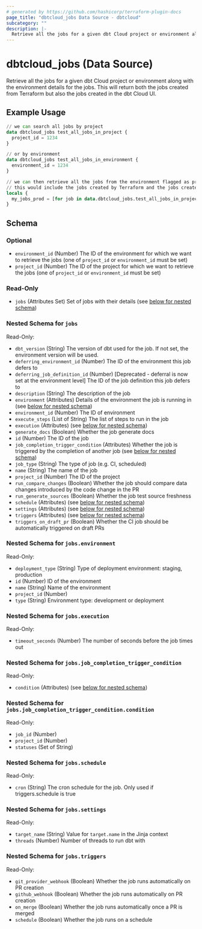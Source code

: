```yaml
---
# generated by https://github.com/hashicorp/terraform-plugin-docs
page_title: "dbtcloud_jobs Data Source - dbtcloud"
subcategory: ""
description: |-
  Retrieve all the jobs for a given dbt Cloud project or environment along with the environment details for the jobs. This will return both the jobs created from Terraform but also the jobs created in the dbt Cloud UI.
---
```


# dbtcloud_jobs (Data Source)

Retrieve all the jobs for a given dbt Cloud project or environment along with the environment details for the jobs. This will return both the jobs created from Terraform but also the jobs created in the dbt Cloud UI.

## Example Usage

```terraform
// we can search all jobs by project
data dbtcloud_jobs test_all_jobs_in_project {
  project_id = 1234
}

// or by environment
data dbtcloud_jobs test_all_jobs_in_environment {
  environment_id = 1234
}

// we can then retrieve all the jobs from the environment flagged as production
// this would include the jobs created by Terraform and the jobs created from the dbt Cloud UI
locals {
  my_jobs_prod = [for job in data.dbtcloud_jobs.test_all_jobs_in_project.jobs : job if job.environment.deployment_type == "production"]
}
```

<!-- schema generated by tfplugindocs -->
## Schema

### Optional

- `environment_id` (Number) The ID of the environment for which we want to retrieve the jobs (one of `project_id` or `environment_id` must be set)
- `project_id` (Number) The ID of the project for which we want to retrieve the jobs (one of `project_id` or `environment_id` must be set)

### Read-Only

- `jobs` (Attributes Set) Set of jobs with their details (see [below for nested schema](#nestedatt--jobs))

<a id="nestedatt--jobs"></a>
### Nested Schema for `jobs`

Read-Only:

- `dbt_version` (String) The version of dbt used for the job. If not set, the environment version will be used.
- `deferring_environment_id` (Number) The ID of the environment this job defers to
- `deferring_job_definition_id` (Number) [Deprecated - deferral is now set at the environment level] The ID of the job definition this job defers to
- `description` (String) The description of the job
- `environment` (Attributes) Details of the environment the job is running in (see [below for nested schema](#nestedatt--jobs--environment))
- `environment_id` (Number) The ID of environment
- `execute_steps` (List of String) The list of steps to run in the job
- `execution` (Attributes) (see [below for nested schema](#nestedatt--jobs--execution))
- `generate_docs` (Boolean) Whether the job generate docs
- `id` (Number) The ID of the job
- `job_completion_trigger_condition` (Attributes) Whether the job is triggered by the completion of another job (see [below for nested schema](#nestedatt--jobs--job_completion_trigger_condition))
- `job_type` (String) The type of job (e.g. CI, scheduled)
- `name` (String) The name of the job
- `project_id` (Number) The ID of the project
- `run_compare_changes` (Boolean) Whether the job should compare data changes introduced by the code change in the PR
- `run_generate_sources` (Boolean) Whether the job test source freshness
- `schedule` (Attributes) (see [below for nested schema](#nestedatt--jobs--schedule))
- `settings` (Attributes) (see [below for nested schema](#nestedatt--jobs--settings))
- `triggers` (Attributes) (see [below for nested schema](#nestedatt--jobs--triggers))
- `triggers_on_draft_pr` (Boolean) Whether the CI job should be automatically triggered on draft PRs

<a id="nestedatt--jobs--environment"></a>
### Nested Schema for `jobs.environment`

Read-Only:

- `deployment_type` (String) Type of deployment environment: staging, production
- `id` (Number) ID of the environment
- `name` (String) Name of the environment
- `project_id` (Number)
- `type` (String) Environment type: development or deployment


<a id="nestedatt--jobs--execution"></a>
### Nested Schema for `jobs.execution`

Read-Only:

- `timeout_seconds` (Number) The number of seconds before the job times out


<a id="nestedatt--jobs--job_completion_trigger_condition"></a>
### Nested Schema for `jobs.job_completion_trigger_condition`

Read-Only:

- `condition` (Attributes) (see [below for nested schema](#nestedatt--jobs--job_completion_trigger_condition--condition))

<a id="nestedatt--jobs--job_completion_trigger_condition--condition"></a>
### Nested Schema for `jobs.job_completion_trigger_condition.condition`

Read-Only:

- `job_id` (Number)
- `project_id` (Number)
- `statuses` (Set of String)



<a id="nestedatt--jobs--schedule"></a>
### Nested Schema for `jobs.schedule`

Read-Only:

- `cron` (String) The cron schedule for the job. Only used if triggers.schedule is true


<a id="nestedatt--jobs--settings"></a>
### Nested Schema for `jobs.settings`

Read-Only:

- `target_name` (String) Value for `target.name` in the Jinja context
- `threads` (Number) Number of threads to run dbt with


<a id="nestedatt--jobs--triggers"></a>
### Nested Schema for `jobs.triggers`

Read-Only:

- `git_provider_webhook` (Boolean) Whether the job runs automatically on PR creation
- `github_webhook` (Boolean) Whether the job runs automatically on PR creation
- `on_merge` (Boolean) Whether the job runs automatically once a PR is merged
- `schedule` (Boolean) Whether the job runs on a schedule
